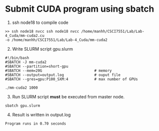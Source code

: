 # Submit CUDA program using sbatch

1. ssh node18 to compile code 
```
>> ssh node18 nvcc ssh node18 nvcc /home/manhh/CSCI7551/Lab/Lab-4_Cuda/mm-cuda2.cu 
-o /home/manhh/CSCI7551/Lab/Lab-4_Cuda/mm-cuda2 
```
2. Write SLURM script gpu.slurm 
```
#!/bin/bash
#SBATCH -J mm-cuda2
#SBATCH --partition=short-gpu
#SBATCH --mem=20G                        # memory             
#SBATCH --output=output.log              # ouput file
#SBATCH --gres=gpu:P100_SXM:4            # max number of GPUs
         
./mm-cuda2 1000 
```

3. Run SLURM script **must** be executed from master node. 
```
sbatch gpu.slurm
```

4. Result is written in output.log
```
Program runs in 0.70 seconds
```
